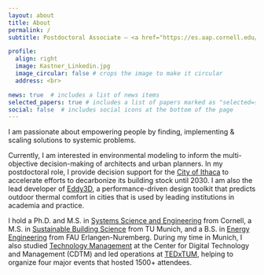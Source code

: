 ```yaml
---
layout: about
title: About
permalink: /
subtitle: Postdoctoral Associate — <a href="https://es.aap.cornell.edu/">Environmental Systems Lab</a> — Cornell University

profile:
  align: right
  image: Kastner_Linkedin.jpg
  image_circular: false # crops the image to make it circular
  address: <br>

news: true  # includes a list of news items
selected_papers: true # includes a list of papers marked as "selected={true}"
social: false  # includes social icons at the bottom of the page
---
```


I am passionate about empowering people by finding, implementing & scaling solutions to systemic problems.

Currently, I am interested in environmental modeling to inform the multi-objective decision-making of architects and urban planners. In my postdoctoral role, I provide decision support for the [City of Ithaca](https://www.cityofithaca.org/642/Green-New-Deal) to accelerate efforts to decarbonize its building stock until 2030. I am also the lead developer of [Eddy3D](https://www.eddy3d.com), a performance-driven design toolkit that predicts outdoor thermal comfort in cities that is used by leading institutions in academia and practice.

I hold a Ph.D. and M.S. in [Systems Science and Engineering](https://www.systemseng.cornell.edu/se/programs/systems-phd) from Cornell, a M.S. in [Sustainable Building Science](https://www.cee.ed.tum.de/en/enpb/study-and-teaching/study-programs/resource-efficient-and-sustainable-building/) from TU Munich, and a B.S. in [Energy Engineering](https://www.et.studium.fau.de) from FAU Erlangen-Nuremberg. During my time in Munich, I also studied [Technology Management](https://www.cdtm.de/cdtm_team/patrick-kastner/) at the Center for Digital Technology and Management (CDTM) and led operations at [TEDxTUM](https://www.tedxtum.com/), helping to organize four major events that hosted 1500+ attendees.
